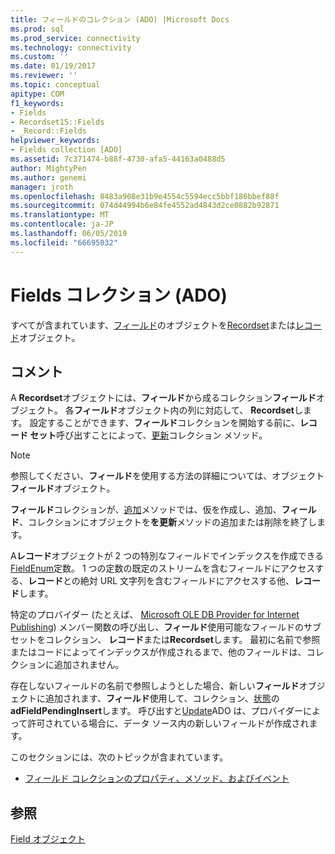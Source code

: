 ```yaml
---
title: フィールドのコレクション (ADO) |Microsoft Docs
ms.prod: sql
ms.prod_service: connectivity
ms.technology: connectivity
ms.custom: ''
ms.date: 01/19/2017
ms.reviewer: ''
ms.topic: conceptual
apitype: COM
f1_keywords:
- Fields
- Recordset15::Fields
- _Record::Fields
helpviewer_keywords:
- Fields collection [ADO]
ms.assetid: 7c371474-b88f-4730-afa5-44163a0488d5
author: MightyPen
ms.author: genemi
manager: jroth
ms.openlocfilehash: 8483a908e31b9e4554c5594ecc5bbf186bbef88f
ms.sourcegitcommit: 074d44994b6e84fe4552ad4843d2ce0882b92871
ms.translationtype: MT
ms.contentlocale: ja-JP
ms.lasthandoff: 06/05/2019
ms.locfileid: "66695032"
---
```

# <a name="fields-collection-ado"></a>Fields コレクション (ADO)
すべてが含まれています、[フィールド](../../../ado/reference/ado-api/field-object.md)のオブジェクトを[Recordset](../../../ado/reference/ado-api/recordset-object-ado.md)または[レコード](../../../ado/reference/ado-api/record-object-ado.md)オブジェクト。  
  
## <a name="remarks"></a>コメント  
 A **Recordset**オブジェクトには、**フィールド**から成るコレクション**フィールド**オブジェクト。 各**フィールド**オブジェクト内の列に対応して、 **Recordset**します。 設定することができます、**フィールド**コレクションを開始する前に、**レコード セット**呼び出すことによって、[更新](../../../ado/reference/ado-api/refresh-method-ado.md)コレクション メソッド。  
  
> [!NOTE]
>  参照してください、**フィールド**を使用する方法の詳細については、オブジェクト**フィールド**オブジェクト。  
  
 **フィールド**コレクションが、[追加](../../../ado/reference/ado-api/append-method-ado.md)メソッドでは、仮を作成し、追加、**フィールド**、コレクションにオブジェクトを**を更新**メソッドの追加または削除を終了します。  
  
 A**レコード**オブジェクトが 2 つの特別なフィールドでインデックスを作成できる[FieldEnum](../../../ado/reference/ado-api/fieldenum.md)定数。 1 つの定数の既定のストリームを含むフィールドにアクセスする、**レコード**との絶対 URL 文字列を含むフィールドにアクセスする他、**レコード**します。  
  
 特定のプロバイダー (たとえば、 [Microsoft OLE DB Provider for Internet Publishing](../../../ado/guide/appendixes/microsoft-ole-db-provider-for-internet-publishing.md)) メンバー関数の呼び出し、**フィールド**使用可能なフィールドのサブセットをコレクション、 **レコード**または**Recordset**します。 最初に名前で参照またはコードによってインデックスが作成されるまで、他のフィールドは、コレクションに追加されません。  
  
 存在しないフィールドの名前で参照しようとした場合、新しい**フィールド**オブジェクトに追加されます、**フィールド**使用して、コレクション、[状態](../../../ado/reference/ado-api/status-property-ado-field.md)の**adFieldPendingInsert**します。 呼び出すと[Update](../../../ado/reference/ado-api/update-method.md)ADO は、プロバイダーによって許可されている場合に、データ ソース内の新しいフィールドが作成されます。  
  
 このセクションには、次のトピックが含まれています。  
  
-   [フィールド コレクションのプロパティ、メソッド、およびイベント](../../../ado/reference/ado-api/fields-collection-properties-methods-and-events.md)  
  
## <a name="see-also"></a>参照  
 [Field オブジェクト](../../../ado/reference/ado-api/field-object.md)
